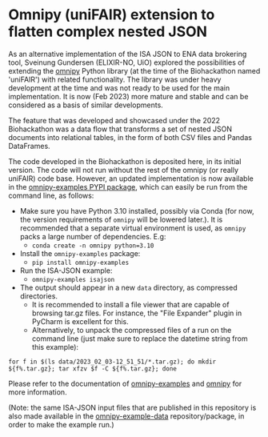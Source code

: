 # Omnipy (uniFAIR) extension to flatten complex nested JSON

As an alternative implementation of the ISA JSON to ENA data brokering tool,
Sveinung Gundersen (ELIXIR-NO, UiO) explored the possibilities of extending
the [omnipy](https://github.com/fairtracks/omnipy) Python library (at the 
time of the Biohackathon named 'uniFAIR') with related functionality. The
library was under heavy development at the time and was not ready to be
used for the main implementation. It is now (Feb 2023) more mature and stable
and can be considered as a basis of similar developments.

The feature that was developed and showcased under the 2022 Biohackathon was
a data flow that transforms a set of nested JSON documents into relational
tables, in the form of both CSV files and Pandas DataFrames.

The code developed in the Biohackathon is deposited here, in its initial
version. The code will not run without the rest of the omnipy (or really
uniFAIR) code base. However, an updated implementation is now available in the 
[omnipy-examples PYPI package](https://pypi.org/project/omnipy-examples/),
which can easily be run from the command line, as follows:

- Make sure you have Python 3.10 installed, possibly via Conda (for now, 
  the version requirements of `omnipy` will be lowered later.). It is 
  recommended that a separate virtual environment is used, as `omnipy`
  packs a large number of dependencies. E.g:
  - `conda create -n omnipy python=3.10`
- Install the `omnipy-examples` package:
  - `pip install omnipy-examples`
- Run the ISA-JSON example:
  - `omnipy-examples isajson`
- The output should appear in a new `data` directory, as compressed 
  directories. 
  - It is recommended to install a file viewer that are capable of browsing tar.gz files. 
    For instance, the "File Expander" plugin in PyCharm is excellent for this.
  - Alternatively, to unpack the compressed files of a run on the command line 
    (just make sure to replace the datetime string from this example): 

```
for f in $(ls data/2023_02_03-12_51_51/*.tar.gz); do mkdir ${f%.tar.gz}; tar xfzv $f -C ${f%.tar.gz}; done
```

Please refer to the documentation of [omnipy-examples](https://github.com/fairtracks/omnipy_examples) and 
[omnipy](https://github.com/fairtracks/omnipy) for more information.

(Note: the same ISA-JSON input files that are published in this repository is also made available in the
[omnipy-example-data](https://github.com/fairtracks/omnipy_example_data) repository/package, in order to
make the example run.)
